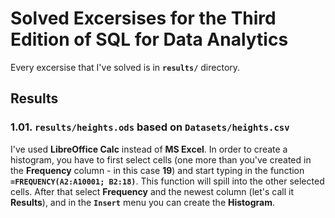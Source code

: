 # Solved Excersises for the Third Edition of SQL for Data Analytics
Every excersise that I've solved is in **`results/`** directory.

## Results
### 1.01. **`results/heights.ods`** based on **`Datasets/heights.csv`** 
I've used **LibreOffice Calc** instead of **MS Excel**. In order to create a histogram, you have to first select cells (one more than you've created in the **Frequency** column - in this case **19**) and start typing in the function **`=FREQUENCY(A2:A10001; B2:18)`**. This function will spill into the other selected cells. After that select **Frequency** and the newest column (let's call it **Results**), and in the **`Insert`** menu you can create the **Histogram**.
